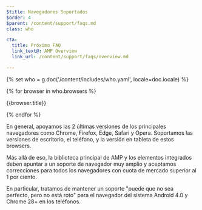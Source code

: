 ```yaml
---
$title: Navegadores Soportados
$order: 4
$parent: /content/support/faqs.md
class: who

cta:
  title: Próximo FAQ
  link_text@: AMP Overview
  link_url: /content/support/faqs/overview.md

---
```


{% set who = g.doc('/content/includes/who.yaml', locale=doc.locale) %}

<div class="browser-container">
{% for browser in who.browsers %}
  <div class="browser">
    <amp-img width="75"
        height="75"
        layout="responsive"
        src="{{browser.img}}"></amp-img>
    <p class="browser-title">{{browser.title}}</p>
  </div>
{% endfor %}
</div>

En general, apoyamos las 2 últimas versiones de los principales navegadores como Chrome, Firefox, Edge, Safari y Opera. Soportamos las versiones de escritorio, el teléfono, y la versión en tableta de estos browsers.

Más allá de eso, la biblioteca principal de AMP y los elementos integrados deben apuntar a un soporte de navegador muy amplio y aceptamos correcciones para todos los navegadores con cuota de mercado superior al 1 por ciento.

En particular, tratamos de mantener un soporte "puede que no sea perfecto, pero no está roto" para el navegador del sistema Android 4.0 y Chrome 28+ en los teléfonos.
